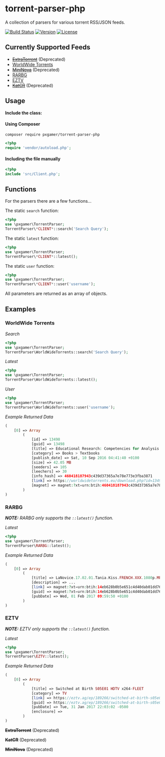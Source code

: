 # torrent-parser-php

A collection of parsers for various torrent RSS/JSON feeds.

[![Build Status](https://travis-ci.org/pxgamer/torrent-parser-php.svg?branch=master)](https://travis-ci.org/pxgamer/torrent-parser-php)
[![Version](https://img.shields.io/packagist/v/pxgamer/torrent-parser-php.svg)](https://packagist.org/p/pxgamer/torrent-parser-php)
[![License](https://img.shields.io/packagist/l/pxgamer/torrent-parser-php.svg)](https://opensource.org/licenses/mit-license)

## Currently Supported Feeds

- [~~ExtraTorrent~~](src/ExtraTorrent.php) (Deprecated)
- [WorldWide Torrents](src/WorldWideTorrents.php)
- [~~MiniNova~~](src/MiniNova.php) (Deprecated)
- [RARBG](src/RARBG.php)
- [EZTV](src/EZTV.php)
- [~~KatCR~~](src/KatCR.php) (Deprecated)

## Usage

__Include the class:__

#### Using Composer  
`composer require pxgamer/torrent-parser-php`  
```php
<?php
require 'vendor/autoload.php';
```

#### Including the file manually  
```php
<?php
include 'src/Client.php';
```

## Functions

For the parsers there are a few functions...

The static `search` function:
```php
<?php
use \pxgamer\TorrentParser;
TorrentParser\*CLIENT*::search('Search Query');
```

The static `latest` function:
```php
<?php
use \pxgamer\TorrentParser;
TorrentParser\*CLIENT*::latest();
```

The static `user` function:
```php
<?php
use \pxgamer\TorrentParser;
TorrentParser\*CLIENT*::user('username');
```

All parameters are returned as an array of objects.

## Examples

### WorldWide Torrents

_Search_
```php
<?php
use \pxgamer\TorrentParser;
TorrentParser\WorldWideTorrents::search('Search Query');
```

_Latest_
```php
<?php
use \pxgamer\TorrentParser;
TorrentParser\WorldWideTorrents::latest();
```

_User_
```php
<?php
use \pxgamer\TorrentParser;
TorrentParser\WorldWideTorrents::user('username');
```

_Example Returned Data_
```php
(
    [0] => Array
        (
            [id] => 13498
            [guid] => 13498
            [title] => Educational Research: Competencies for Analysis and Applications (11th Global Edition) by Geoffrey E. Mills [Dr.Soc]
            [category] => Books > Textbooks
            [publish_date] => Sat, 10 Sep 2016 04:41:40 +0100
            [size] => 42.05 MB
            [seeders] => 105
            [leechers] => 30
            [info_hash] => 460418187943c439d37365a7e78e773e3fba3871
            [link] => https://worldwidetorrents.eu/download.php?id=13498
            [magnet] => magnet:?xt=urn:btih:460418187943c439d37365a7e78e773e3fba3871
        )
)
```

### RARBG

*__NOTE:__ RARBG only supports the `::latest()` function.*

_Latest_
```php
<?php
use \pxgamer\TorrentParser;
TorrentParser\RARBG::latest();
```

_Example Returned Data_
```php
(
    [0] => Array
        (
            [title] => LaNovice.17.02.01.Tania.Kiss.FRENCH.XXX.1080p.MP4-KTR
            [description] => ...
            [link] => magnet:?xt=urn:btih:14eb628b0b5e651c4d40dab01dd7614a09ff4aae
            [guid] => magnet:?xt=urn:btih:14eb628b0b5e651c4d40dab01dd7614a09ff4aae
            [pubDate] => Wed, 01 Feb 2017 09:59:50 +0100
        )
)
```

### EZTV

*__NOTE:__ EZTV only supports the `::latest()` function.*

_Latest_
```php
<?php
use \pxgamer\TorrentParser;
TorrentParser\EZTV::latest();
```

_Example Returned Data_
```php
(
    [0] => Array
        (
            [title] => Switched at Birth S05E01 HDTV x264-FLEET
            [category] => TV
            [link] => https://eztv.ag/ep/189266/switched-at-birth-s05e01-hdtv-x264-fleet/
            [guid] => https://eztv.ag/ep/189266/switched-at-birth-s05e01-hdtv-x264-fleet/
            [pubDate] => Tue, 31 Jan 2017 22:03:02 -0500
            [enclosure] =>
        )
)
```


**~~ExtraTorrent~~** (Deprecated)

**~~KatCR~~** (Deprecated)

**~~MiniNova~~** (Deprecated)
